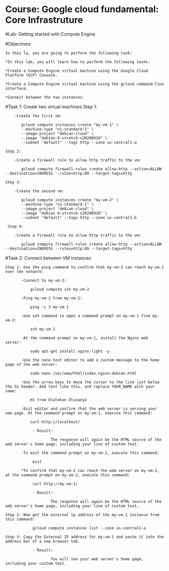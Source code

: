 # Course: Google cloud fundamental: Core Infrastruture

#Lab: Getting started with Compute Engine

#Objectives: 

    In this la, you are going to perform the following task:
 
    *In this lab, you will learn how to perform the following tasks:

    *Create a Compute Engine virtual machine using the Google Cloud Platform (GCP) Console.

    *Create a Compute Engine virtual machine using the gcloud command-line interface.

    *Connect between the two instances.

	
#Task 1: Create two virtual machines
    Step 1:
	
        -Create the first vm:
 
           gcloud compute instances create "my-vm-1" \
		   --machine-type "n1-standard-1" \
		   --image-project "debian-cloud" \
		   --image "debian-9-stretch-v20200910" \
		   --subnet "default" --tags http --zone us-central1-a
		
	Step 2:
	
	    -Create a firewall rule to allow http traffic to the vm:
        
		   gcloud compute firewall-rules create allow-http --action=ALLOW --destination=INGRESS --rules=http:80 --target-tags=http 
		
    Step 3:
	
        -Create the second vm:
 
           gcloud compute instances create "my-vm-2" \
		   --machine-type "n1-standard-1" \
		   --image-project "debian-cloud" \
		   --image "debian-9-stretch-v20200910" \
		   --subnet "default" --tags http --zone us-central1-b
 
     Step 4:
	  
	    -Create a firewall rule to allow http traffic to the vm:
 
           gcloud compute firewall-rules create allow-http --action=ALLOW --destination=INGRESS --rules=http:80 --target-tags=http 

#Task 2: Connect between VM instances
        
	Step 1: Use the ping command to confirm that my-vm-2 can reach my-vm-1 over the network:
	  
	       -Connect to my-vm-2:
		       
			   gcloud compute ssh my-vm-2
			   
		   -Ping my-vm-1 from my-vm-2:
		   
		       ping -c 3 my-vm-1
			   
		   -Use ssh command to open a command prompt on my-vm-1 from my-vm-2:
		        
			   ssh my-vm-1
			   
		   -At the command prompt on my-vm-1, install the Nginx web server:
		   
		       sudo apt-get install nginx-light -y
			
		   -Use the nano text editor to add a custom message to the home page of the web server:
		   
		       sudo nano /var/www/html/index.nginx-debian.html
			   
		   -Use the arrow keys to move the cursor to the line just below the h1 header. Add text like this, and replace YOUR_NAME with your name:
		    
			   Hi from Olalekan Olusanya
			   
		   -Exit editor and confirm that the web server is serving your new page. At the command prompt on my-vm-1, execute this command:
			   
			   curl http://localhost/
			   
			    - Result:
				
				        The response will again be the HTML source of the web server's home page, including your line of custom text.
						
		   -To exit the command prompt on my-vm-1, execute this command:
		   
		        exit
				
		   *To confirm that my-vm-2 can reach the web server on my-vm-1, at the command prompt on my-vm-2, execute this command:
		   
		        curl http://my-vm-1/
				
		        - Result:
				
				        The response will again be the HTML source of the web server's home page, including your line of custom text.
						
	Step 2: Now get the external ip address of the my-vm-1 instance from this command:
	   
             	gcloud compute instances list --zone us-central1-a
		
	Step 3: Copy the External IP address for my-vm-1 and paste it into the address bar of a new browser tab.
	   
	            - Result:
				
				        You will see your web server's home page, including your custom text.
